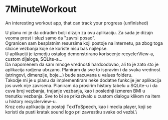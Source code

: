 # 7MinuteWorkout
An interesting workout app, that can track your progress (unfinished)


U planu mi je da odradim bolji dizajn za ovu aplikaciju. Za sada je dizajn veoma prost i sluzi samo da "zavrsi posao".\
Ogranicen sam besplatnim resursima koji postoje na internetu, pa zbog toga slicice vezbanja koje se koriste nisu bas najlepse.\
U aplikaciji je izmedju ostalog demonstrirano koriscenje recyclerView-a, custom dijaloga, SQLite-a...\
Da napomenem da sam mnoge vrednosti hardcodovao, ali to je zato sto je aplikacija radjena ubrzano. Planiram da sve to ispravim i da svaka vrednost (stringovi, dimenzije, boje...) bude sacuvana u values folderu.\
Takodje mi je u planu da implementiram neke dodatne funkcije jer aplikacija jos uvek nije zavrsena. Planiram da prosirim history tabelu u SQLite-u i da cuva broj vezbanja, trajanje vezbanja, kao i poslednji izmeren BMI u trenutku vezbanja. Sve to bi se prikazivalo u custom dialogu klikom na item u history recyclerview-u.\
Kroz celu aplikaciju je postoji TextToSpeech, kao i media player, koji se koristi da pusti kratak sound logo pri zavrestku svake od vezbi.\

